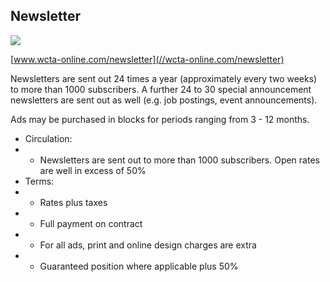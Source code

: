 ## Newsletter

![](//placehold.it/300x557)

[www.wcta-online.com/newsletter](//wcta-online.com/newsletter)

Newsletters are sent out 24 times a year (approximately every two weeks) to more than 1000 subscribers. A further 24 to 30 special announcement newsletters are sent out as well (e.g. job postings, event announcements).

Ads may be purchased in blocks for periods ranging from 3 - 12 months.

+ Circulation:
+ + Newsletters are sent out to more than 1000 subscribers. Open rates are well in excess of 50%
+ Terms:
+ + Rates plus taxes
+ + Full payment on contract
+ + For all ads, print and online design charges are extra
+ + Guaranteed position where applicable plus 50%